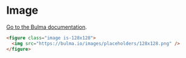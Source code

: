 # Image

[Go to the Bulma documentation](https://bulma.io/documentation/elements/image/).

```html
<figure class="image is-128x128">
  <img src="https://bulma.io/images/placeholders/128x128.png" />
</figure>
```
